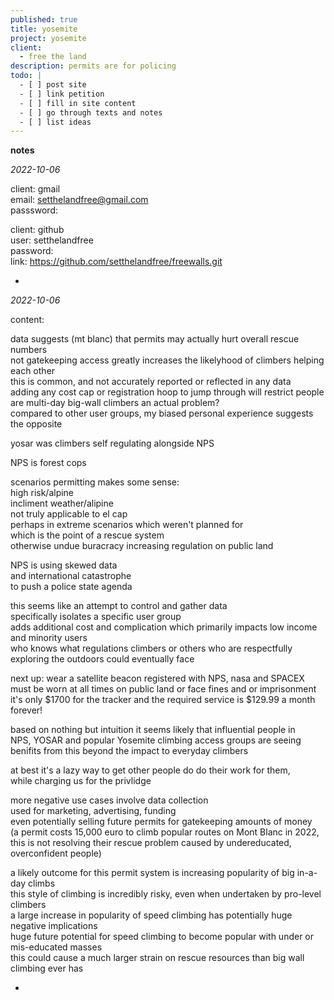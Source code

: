 ```yaml
---
published: true
title: yosemite
project: yosemite
client:
  - free the land
description: permits are for policing
todo: |
  - [ ] post site  
  - [ ] link petition  
  - [ ] fill in site content  
  - [ ] go through texts and notes  
  - [ ] list ideas
---
```

**notes**  
  
*2022-10-06*  
  
client: gmail  
email: setthelandfree@gmail.com  
passsword:   
  
client: github  
user: setthelandfree  
password:   
link: https://github.com/setthelandfree/freewalls.git  
  
  
-  
  
*2022-10-06*  
  
content:    
  
data suggests (mt blanc) that permits may actually hurt overall rescue numbers    
not gatekeeping access greatly increases the likelyhood of climbers helping each other  
this is common, and not accurately reported or reflected in any data  
adding any cost cap or registration hoop to jump through will restrict people  
are multi-day big-wall climbers an actual problem?  
compared to other user groups, my biased personal experience suggests the opposite  
  
yosar was climbers self regulating alongside NPS  
  
NPS is forest cops  
  
scenarios permitting makes some sense:  
high risk/alpine  
incliment weather/alipine  
not truly applicable to el cap   
perhaps in extreme scenarios which weren't planned for  
which is the point of a rescue system  
otherwise undue buracracy increasing regulation on public land  
  
NPS is using skewed data   
and international catastrophe                   
to push a police state agenda  
  
this seems like an attempt to control and gather data  
specifically isolates a specific user group   
adds additional cost and complication which primarily impacts low income and minority users  
who knows what regulations climbers or others who are respectfully exploring the outdoors could eventually face  
  
next up: wear a satellite beacon registered with NPS, nasa and SPACEX    
must be worn at all times on public land or face fines and or imprisonment  
it's only $1700 for the tracker and the required service is $129.99 a month forever!  
  
based on nothing but intuition it seems likely that influential people in  
NPS, YOSAR and popular Yosemite climbing access groups are seeing benifits from this beyond the impact to everyday climbers  
   
at best it's a lazy way to get other people do do their work for them,    
while charging us for the privlidge   
  
more negative use cases involve data collection  
used for marketing, advertising, funding  
even potentially selling future permits for gatekeeping amounts of money  
(a permit costs 15,000 euro to climb popular routes on Mont Blanc in 2022,   
this is not resolving their rescue problem caused by undereducated, overconfident people)  
  
a likely outcome for this permit system is increasing popularity of big in-a-day climbs  
this style of climbing is incredibly risky, even when undertaken by pro-level climbers  
a large increase in popularity of speed climbing has potentially huge negative implications  
huge future potential for speed climbing to become popular with under or mis-educated masses   
this could cause a much larger strain on rescue resources than big wall climbing ever has  
  
   
-    